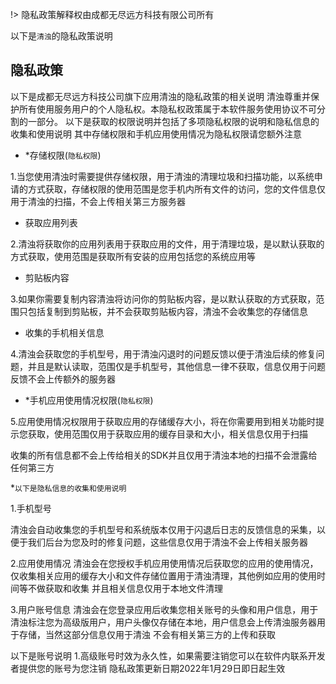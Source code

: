 !> 隐私政策解释权由成都无尽远方科技有限公司所有

以下是` 清浊 `的隐私政策说明

## 隐私政策

以下是成都无尽远方科技公司旗下应用清浊的隐私政策的相关说明
清浊尊重并保护所有使用服务用户的个人隐私权。本隐私权政策属于本软件服务使用协议不可分割的一部分。
以下是获取的权限说明并包括了多项隐私权限的说明和隐私信息的收集和使用说明
其中存储权限和手机应用使用情况为隐私权限请您额外注意
- *存储权限(` 隐私权限 `)

1.当您使用清浊时需要提供存储权限，用于清浊的清理垃圾和扫描功能，以系统申请的方式获取，存储权限的使用范围是您手机内所有文件的访问，您的文件信息仅用于清浊的扫描，不会上传相关第三方服务器

- 获取应用列表

2.清浊将获取你的应用列表用于获取应用的文件，用于清理垃圾，是以默认获取的方式获取，使用范围是获取所有安装的应用包括您的系统应用等

- 剪贴板内容

3.如果你需要复制内容清浊将访问你的剪贴板内容，是以默认获取的方式获取，范围只包括复制到剪贴板，并不会获取剪贴板内容，清浊不会收集您的存储信息

- 收集的手机相关信息

4.清浊会获取您的手机型号，用于清浊闪退时的问题反馈以便于清浊后续的修复问题，并且是默认读取，范围仅是手机型号，其他信息一律不获取，信息仅用于问题反馈不会上传额外的服务器

- *手机应用使用情况权限(` 隐私权限 `)

5.应用使用情况权限用于获取应用的存储缓存大小，将在你需要用到相关功能时提示您获取，使用范围仅用于获取应用的缓存目录和大小，相关信息仅用于扫描

收集的所有信息都不会上传给相关的SDK并且仅用于清浊本地的扫描不会泄露给任何第三方

*` 以下是隐私信息的收集和使用说明 `

1.手机型号

清浊会自动收集您的手机型号和系统版本仅用于闪退后日志的反馈信息的采集，以便于我们后台为您及时的修复问题，这些信息仅用于清浊不会上传相关服务器

2.应用使用情况
清浊会在您授权手机应用使用情况后获取您的应用的使用情况，仅收集相关应用的缓存大小和文件存储位置用于清浊清理，其他例如应用的使用时间等不做获取和收集
并且相关信息仅用于本地文件清理

3.用户账号信息
清浊会在您登录应用后收集您相关账号的头像和用户信息，用于清浊标注您为高级版用户，用户头像仅存储在本地，用户信息会上传清浊服务器用于存储，当然这部分信息仅用于清浊
不会有相关第三方的上传和获取

以下是账号说明
1.高级账号时效为永久性，如果需要注销您可以在软件内联系开发者提供您的账号为您注销
隐私政策更新日期2022年1月29日即日起生效